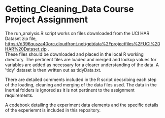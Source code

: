 # Getting_Cleaning_Data Course Project Assignment

The run_analysis.R script works on files downloaded from the UCI HAR Dataset zip file, https://d396qusza40orc.cloudfront.net/getdata%2Fprojectfiles%2FUCI%20HAR%20Dataset.zip .  
These files should be downloaded and placed in the local R working directory.
The pertinent files are loaded and merged and lookup values for variables are added as necessary for a clearer understanding of the data.  A 'tidy' dataset is then written out as tidyData.txt.

There are detailed comments included in the R script decsribing each step of the loading, cleaning and merging of the data files used.  The data in the Inertial folders is ignored as it is not pertinent to the assignment requirements.

A codebook detailing the experiment data elements and the specific details of the experiemnt is included in this repository.
